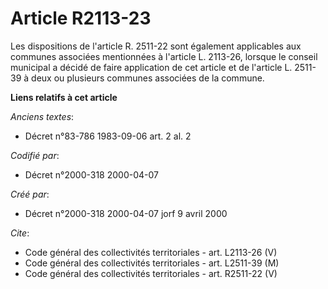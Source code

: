 # Article R2113-23

Les dispositions de l'article R. 2511-22 sont également applicables aux communes associées mentionnées à l'article L.
2113-26, lorsque le conseil municipal a décidé de faire application de cet article et de l'article L. 2511-39 à deux ou
plusieurs communes associées de la commune.

**Liens relatifs à cet article**

_Anciens textes_:

  - Décret n°83-786 1983-09-06 art. 2 al. 2

_Codifié par_:

  - Décret n°2000-318 2000-04-07

_Créé par_:

  - Décret n°2000-318 2000-04-07 jorf 9 avril 2000

_Cite_:

  - Code général des collectivités territoriales - art. L2113-26 (V)
  - Code général des collectivités territoriales - art. L2511-39 (M)
  - Code général des collectivités territoriales - art. R2511-22 (V)
